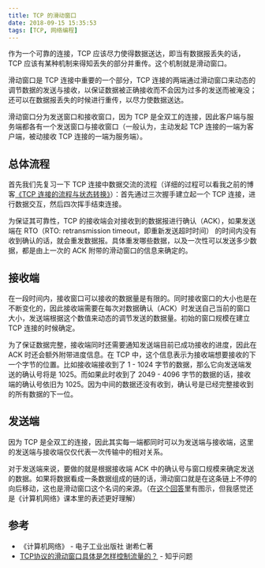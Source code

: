 ```yaml
---
title: TCP 的滑动窗口
date: 2018-09-15 15:35:53
tags: [TCP, 网络编程]
---
```


作为一个可靠的连接，TCP 应该尽力使得数据送达，即当有数据报丢失的话，TCP 应该有某种机制来得知丢失的部分并重传。这个机制就是滑动窗口。

滑动窗口是 TCP 连接中重要的一个部分，TCP 连接的两端通过滑动窗口来动态的调节数据的发送与接收，以保证数据被正确接收而不会因为过多的发送而被淹没；还可以在数据报丢失的时候进行重传，以尽力使数据送达。

<!--more-->

滑动窗口分为发送窗口和接收窗口，因为 TCP 是全双工的连接，因此客户端与服务端都各有一个发送窗口与接收窗口（一般认为，主动发起 TCP 连接的一端为客户端，被动接收 TCP 连接的一端为服务端）。

## 总体流程

首先我们先复习一下 TCP 连接中数据交流的流程（详细的过程可以看我之前的博客[《TCP 连接的流程与状态转换》](/posts/tcp-status/)）：首先通过三次握手建立起一个 TCP 连接，进行数据交互，然后四次挥手结束连接。

为保证其可靠性，TCP 的接收端会对接收到的数据报进行确认（ACK），如果发送端在 RTO（RTO: retransmission timeout，即重新发送超时时间） 的时间内没有收到确认的话，就会重发数据报。具体重发哪些数据，以及一次性可以发送多少数据，都是由上一次的 ACK 附带的滑动窗口的信息来确定的。

## 接收端

在一段时间内，接收窗口可以接收的数据量是有限的。同时接收窗口的大小也是在不断变化的，因此接收端需要在每次对数据确认（ACK）时发送自己当前的窗口大小，发送端根据这个数值来动态的调节发送的数据量。初始的窗口规模在建立 TCP 连接的时候确定。

为了保证数据完整，接收端同时还需要通知发送端目前已成功接收的进度，因此在 ACK 时还会额外附带进度信息。在 TCP 中，这个信息表示为接收端想要接收的下一个字节的位置。比如接收端接收到了 1 - 1024 字节的数据，那么它向发送端发送的确认号将是 1025。而如果此时收到了 2049 - 4096 字节的数据的话，接收端的确认号依旧为 1025。因为中间的数据还没有收到，确认号是已经完整接收到的所有数据的下一位。

## 发送端

因为 TCP 是全双工的连接，因此其实每一端都同时可以为发送端与接收端，这里的发送端与接收端仅仅代表一次传输中的相对关系。

对于发送端来说，要做的就是根据接收端 ACK 中的确认号与窗口规模来确定发送的数据。如果将数据看成一条数据组成的链的话，滑动窗口就是在这条链上不停的向后移动，这也是滑动窗口这个名词的来源。（在[这个回答](https://www.zhihu.com/question/32255109/answer/68558623)里有图示，但我感觉还是《计算机网络》课本里的表述更好理解）

## 参考

- 《计算机网络》 - 电子工业出版社 谢希仁著
- [TCP协议的滑动窗口具体是怎样控制流量的？](https://www.zhihu.com/question/32255109) - 知乎问题